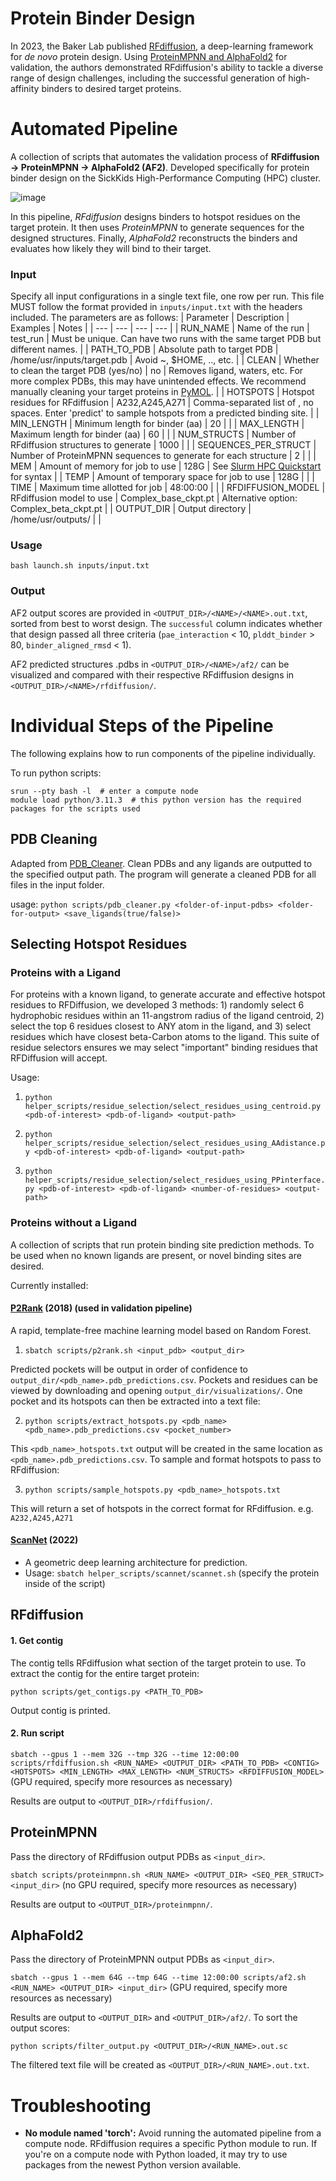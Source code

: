 # Protein Binder Design

In 2023, the Baker Lab published [RFdiffusion](https://github.com/RosettaCommons/RFdiffusion), a deep-learning framework for *de novo* protein design. Using [ProteinMPNN and AlphaFold2](https://github.com/nrbennet/dl_binder_design) for validation, the authors demonstrated RFdiffusion's ability to tackle a diverse range of design challenges, including the successful generation of high-affinity binders to desired target proteins.

# Automated Pipeline

A collection of scripts that automates the validation process of **RFdiffusion &#8594; ProteinMPNN &#8594; AlphaFold2 (AF2)**. Developed specifically for protein binder design on the SickKids High-Performance Computing (HPC) cluster.

![image](https://github.com/sophia-xie/protein-binder-design/assets/154448471/28c5fb17-8c1a-4819-af37-63d485732065)

In this pipeline, *RFdiffusion* designs binders to hotspot residues on the target protein. It then uses *ProteinMPNN* to generate sequences for the designed structures. Finally, *AlphaFold2* reconstructs the binders and evaluates how likely they will bind to their target.
 
### Input
Specify all input configurations in a single text file, one row per run. This file MUST follow the format provided in `inputs/input.txt` with the headers included. The parameters are as follows:
| Parameter | Description | Examples | Notes |
| --- | --- | --- | --- |
| RUN_NAME | Name of the run | test_run | Must be unique. Can have two runs with the same target PDB but different names. |
| PATH_TO_PDB | Absolute path to target PDB | /home/usr/inputs/target.pdb | Avoid ~, $HOME, .., etc. |
| CLEAN | Whether to clean the target PDB (yes/no) | no | Removes ligand, waters, etc. For more complex PDBs, this may have unintended effects. We recommend manually cleaning your target proteins in [PyMOL](https://www.pymol.org/). |
| HOTSPOTS | Hotspot residues for RFdiffusion | A232,A245,A271 | Comma-separated list of <chain><residue>, no spaces. Enter 'predict' to sample hotspots from a predicted binding site. |
| MIN_LENGTH | Minimum length for binder (aa) | 20 | |
| MAX_LENGTH | Maximum length for binder (aa) | 60 | |
| NUM_STRUCTS | Number of RFdiffusion structures to generate  | 1000 | |
| SEQUENCES_PER_STRUCT | Number of ProteinMPNN sequences to generate for each structure | 2 | |
| MEM | Amount of memory for job to use | 128G | See [Slurm HPC Quickstart](https://hpc.ccm.sickkids.ca/w/index.php/Slurm_HPC_Quickstart) for syntax |
| TEMP | Amount of temporary space for job to use | 128G | |
| TIME | Maximum time allotted for job | 48:00:00 | |
| RFDIFFUSION_MODEL | RFdiffusion model to use | Complex_base_ckpt.pt | Alternative option: Complex_beta_ckpt.pt |
| OUTPUT_DIR | Output directory | /home/usr/outputs/ | |
 
### Usage
```
bash launch.sh inputs/input.txt
```
### Output
AF2 output scores are provided in `<OUTPUT_DIR>/<NAME>/<NAME>.out.txt`, sorted from best to worst design. The `successful` column indicates whether that design passed all three criteria (`pae_interaction` < 10, `plddt_binder` > 80, `binder_aligned_rmsd` < 1).

AF2 predicted structures .pdbs in `<OUTPUT_DIR>/<NAME>/af2/` can be visualized and compared with their respective RFdiffusion designs in `<OUTPUT_DIR>/<NAME>/rfdiffusion/`.

# Individual Steps of the Pipeline

The following explains how to run components of the pipeline individually.

To run python scripts:
```
srun --pty bash -l  # enter a compute node
module load python/3.11.3  # this python version has the required packages for the scripts used
```

## PDB Cleaning
Adapted from [PDB_Cleaner](https://github.com/LePingKYXK/PDB_cleaner). Clean PDBs and any ligands are outputted to the specified output path. The program will generate a cleaned PDB for all files in the input folder.

usage: `python scripts/pdb_cleaner.py <folder-of-input-pdbs> <folder-for-output> <save_ligands(true/false)>`

## Selecting Hotspot Residues

### Proteins with a Ligand 
For proteins with a known ligand, to generate accurate and effective hotspot residues to RFDiffusion, we developed 3 methods: 1) randomly select 6 hydrophobic residues within an 11-angstrom radius of the ligand centroid, 2) select the top 6 residues closest to ANY atom in the ligand, and 3) select residues which have closest beta-Carbon atoms to the ligand. This suite of residue selectors ensures we may select "important" binding residues that RFDiffusion will accept.

Usage:

1) `python helper_scripts/residue_selection/select_residues_using_centroid.py <pdb-of-interest> <pdb-of-ligand> <output-path>`

2) `python helper_scripts/residue_selection/select_residues_using_AAdistance.py <pdb-of-interest> <pdb-of-ligand> <output-path>`

3) `python helper_scripts/residue_selection/select_residues_using_PPinterface.py <pdb-of-interest> <pdb-of-ligand> <number-of-residues> <output-path>`

### Proteins without a Ligand

A collection of scripts that run protein binding site prediction methods. To be used when no known ligands are present, or novel binding sites are desired.

Currently installed:
#### [P2Rank](https://github.com/rdk/p2rank) (2018) (used in validation pipeline)
A rapid, template-free machine learning model based on Random Forest.

1. `sbatch scripts/p2rank.sh <input_pdb> <output_dir>`

Predicted pockets will be output in order of confidence to `output_dir/<pdb_name>.pdb_predictions.csv`. Pockets and residues can be viewed by downloading and opening `output_dir/visualizations/`. One pocket and its hotspots can then be extracted into a text file:

2. `python scripts/extract_hotspots.py <pdb_name> <pdb_name>.pdb_predictions.csv <pocket_number>`

This `<pdb_name>_hotspots.txt` output will be created in the same location as `<pdb_name>.pdb_predictions.csv`. To sample and format hotspots to pass to RFdiffusion:

3. `python scripts/sample_hotspots.py <pdb_name>_hotspots.txt`

This will return a set of hotspots in the correct format for RFdiffusion. e.g. `A232,A245,A271`

#### [ScanNet](https://github.com/jertubiana/ScanNet) (2022)
* A geometric deep learning architecture for prediction.
* Usage: `sbatch helper_scripts/scannet/scannet.sh` (specify the protein inside of the script)

## RFdiffusion
#### 1. Get contig
The contig tells RFdiffusion what section of the target protein to use. To extract the contig for the entire target protein:

`python scripts/get_contigs.py <PATH_TO_PDB>`

Output contig is printed.

#### 2. Run script
`sbatch --gpus 1 --mem 32G --tmp 32G --time 12:00:00 scripts/rfdiffusion.sh <RUN_NAME> <OUTPUT_DIR> <PATH_TO_PDB> <CONTIG> <HOTSPOTS> <MIN_LENGTH> <MAX_LENGTH> <NUM_STRUCTS> <RFDIFFUSION_MODEL>` (GPU required, specify more resources as necessary)

Results are output to `<OUTPUT_DIR>/rfdiffusion/`.

## ProteinMPNN
Pass the directory of RFdiffusion output PDBs as `<input_dir>`.

`sbatch scripts/proteinmpnn.sh <RUN_NAME> <OUTPUT_DIR> <SEQ_PER_STRUCT> <input_dir>` (no GPU required, specify more resources as necessary)

Results are output to `<OUTPUT_DIR>/proteinmpnn/`.

## AlphaFold2
Pass the directory of ProteinMPNN output PDBs as `<input_dir>`.

`sbatch --gpus 1 --mem 64G --tmp 64G --time 12:00:00 scripts/af2.sh <RUN_NAME> <OUTPUT_DIR> <input_dir>` (GPU required, specify more resources as necessary)

Results are output to `<OUTPUT_DIR>` and `<OUTPUT_DIR>/af2/`. To sort the output scores:

`python scripts/filter_output.py <OUTPUT_DIR>/<RUN_NAME>.out.sc`

The filtered text file will be created as `<OUTPUT_DIR>/<RUN_NAME>.out.txt`.

# Troubleshooting

* **No module named 'torch':** Avoid running the automated pipeline from a compute node. RFdiffusion requires a specific Python module to run. If you're on a compute node with Python loaded, it may try to use packages from the newest Python version available.
